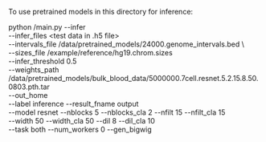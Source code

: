 To use pretrained models in this directory for inference:

python <path to repo>/main.py --infer \
    --infer_files <test data in .h5 file> \
    --intervals_file <path to repo>/data/pretrained_models/24000.genome_intervals.bed \   
    --sizes_file <path to repo>/example/reference/hg19.chrom.sizes \
    --infer_threshold 0.5 \
    --weights_path <path to repo>/data/pretrained_models/bulk_blood_data/5000000.7cell.resnet.5.2.15.8.50.0803.pth.tar \
    --out_home <output directory> \
    --label inference --result_fname output \
    --model resnet --nblocks 5 --nblocks_cla 2 --nfilt 15 --nfilt_cla 15 \
    --width 50  --width_cla 50 --dil 8 --dil_cla 10 \
    --task both --num_workers 0 --gen_bigwig

